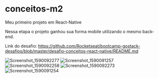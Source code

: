 # conceitos-m2
Meu primeiro projeto em React-Native

Nessa etapa o projeto ganhou sua forma mobile utilizando o mesmo back-end.

Link do desafio: https://github.com/Rocketseat/bootcamp-gostack-desafios/blob/master/desafio-conceitos-react-native/README.md


![Screenshot_1590092277](https://user-images.githubusercontent.com/62355596/82603275-5d338c80-9b80-11ea-8885-70a5f7520a92.png)
![Screenshot_1590091257](https://user-images.githubusercontent.com/62355596/82603279-5e64b980-9b80-11ea-8559-7d367409e66b.png)
![Screenshot_1590092258](https://user-images.githubusercontent.com/62355596/82603282-5e64b980-9b80-11ea-983c-2309bb776e0c.png)
![Screenshot_1590092273](https://user-images.githubusercontent.com/62355596/82603284-5efd5000-9b80-11ea-9913-e13d28c9d51d.png)
![Screenshot_1590091254](https://user-images.githubusercontent.com/62355596/82603286-5efd5000-9b80-11ea-82af-1fd2a8cba107.png)
